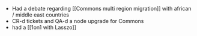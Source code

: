 - Had a debate regarding [[Commons multi region migration]] with african / middle east countries
- CR-d tickets and QA-d a node upgrade for Commons
- had a [[1on1 with Lasszo]]